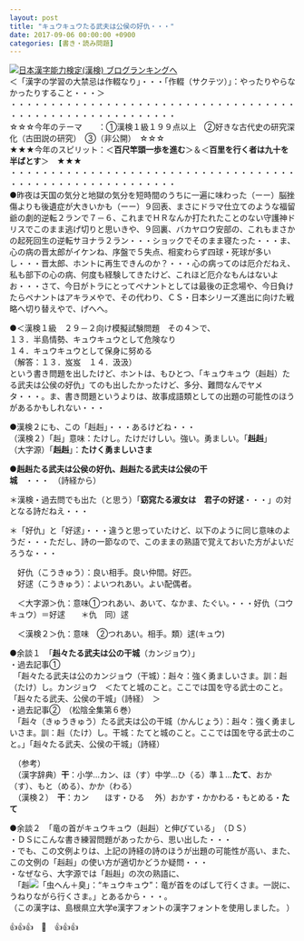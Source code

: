 ```yaml
---
layout: post
title: "キュウキュウたる武夫は公侯の好仇・・・"
date: 2017-09-06 00:00:00 +0900
categories: [書き・読み問題]
---
```


[![](/syuusyuu9701/assets/images/キュウキュウたる武夫は公侯の好仇・・・-br_c_3028_1.gif)](http://blog.with2.net/link.php?1659096:3028 "日本漢字能力検定(漢検) ブログランキングへ")[日本漢字能力検定(漢検) ブログランキングへ](http://blog.with2.net/link.php?1659096:3028)  
＜「漢字の学習の大禁忌は作輟なり」・・・「作輟（サクテツ）」：やったりやらなかったりすること・・・＞  
・・・・・・・・・・・・・・・・・・・・・・・・・・・・・・・・・・・・・・・・・・・・・・・・・・・・・・・・・  
☆☆☆今年のテーマ　　：①漢検１級１９９点以上　②好きな古代史の研究深化（古田説の研究）　③（非公開）　☆☆☆　　  
★★★今年のスピリット：＜**百尺竿頭一歩を進む**＞＆＜**百里を行く者は九十を半ばとす**＞　★★★  
・・・・・・・・・・・・・・・・・・・・・・・・・・・・・・・・・・・・・・・・・・・・・・・・・・・・・・・・・  
●昨夜は天国の気分と地獄の気分を短時間のうちに一遍に味わった（ーー）脳挫傷よりも後遺症が大きいかも（ーー）９回表、まさにドラマ仕立てのような福留爺の劇的逆転２ランで７－６、これまでＨＲなんか打たれたことのない守護神ドリスでこのまま逃げ切りと思いきや、９回裏、バカヤロウ安部の、これもまさかの起死回生の逆転サヨナラ２ラン・・・ショックでそのまま寝たった・・・ま、心の病の晋太郎がイケンね、序盤で５失点、相変わらず四球・死球が多いし・・・晋太郎、ホントに再生できんのか？・・・心の病ってのは厄介だねえ、私も部下の心の病、何度も経験してきたけど、これほど厄介なもんはないよお・・・さて、今日がトラにとってペナントとしては最後の正念場や、今日負けたらペナントはアキラメやで、その代わり、ＣＳ・日本シリーズ進出に向けた戦略へ切り替えやで、げへへ。  
  
●＜漢検１級　２９－２向け模擬試験問題　その４＞で、  
１３．半島情勢、キュウキュウとして危険なり　  
１４．キュウキュウとして保身に努める　  
（解答：１３．岌岌　１４．汲汲）  
という書き問題を出したけど、ホントは、もひとつ、「キュウキュウ（赳赳）たる武夫は公侯の好仇」てのも出したかったけど、多分、難問なんでヤメタ・・・。ま、書き問題というよりは、故事成語類としての出題の可能性のほうがあるかもしれない・・・  
  
●漢検２にも、この「赳赳」・・・あるけどね・・・  
（漢検２）「赳」意味：たけし。たけだけしい。強い。勇ましい。「**赳赳**」  
（大字源）「**赳赳**」：**たけく勇ましいさま**  
  
  
●**赳赳たる武夫は公侯の好仇、赳赳たる武夫は公侯の干城**　・・・　（詩経から）  
  
＊漢検・過去問でも出た（と思う）「**窈窕たる淑女は　君子の好逑**・・・」の対となる詩だねえ・・・  
  
＊「好仇」と「好逑」・・・違うと思っていたけど、以下のように同じ意味のようだ・・・ただし、詩の一節なので、このままの熟語で覚えておいた方がよいだろうな・・・  
  
　好仇（こうきゅう）：良い相手。良い仲間。好匹。  
　好逑（こうきゅう）：よいつれあい。よい配偶者。　  
  
　＜大字源＞仇：意味①つれあい、あいて、なかま、たぐい。・・・好仇（コウキュウ）＝好逑　　＊仇　同）逑  
  
　＜漢検２＞仇：意味　②つれあい。相手。類）逑(キュウ)  
  
●余談１　「**赳々たる武夫は公の干城**（カンジョウ）」  
・過去記事①  
　「赳々たる武夫は公のカンジョウ（干城）：赳々：強く勇ましいさま。訓：赳（たけ）し。カンジョウ　＜たてと城のこと。ここでは国を守る武士のこと。「赳々たる武夫、公侯の干城」（詩経）　＞  
・過去記事②　（松陰全集第６巻）  
　「赳々（きゅうきゅう）たる武夫は公の干城（かんじょう）：赳々：強く勇ましいさま。訓：赳（たけ）し。干城：たてと城のこと。ここでは国を守る武士のこと。」「赳々たる武夫、公侯の干城」（詩経）  
  
　（参考）  
　（漢字辞典）**干**：小学…カン、ほ（す）中学…ひ（る）準１…**たて**、おか（す）、もと（める）、かか（わる）  
　（漢検２）　**干**：カン　　ほす・ひる　 外）おかす・かかわる・もとめる・**たて**  
  
●余談２　「竜の首がキュウキュウ（赳赳）と伸びている」　（ＤＳ）  
・ＤＳにこんな書き練習問題があったから、思い出した・・・  
・でも、この文例よりは、上記の詩経の詩のほうが出題の可能性が高い、また、この文例の「赳赳」の使い方が適切かどうか疑問・・・  
・なぜなら、大字源では「赳赳」の次の熟語に、  
　「赳![](/syuusyuu9701/assets/images/キュウキュウたる武夫は公侯の好仇・・・-48be235122d3e7a72ec7be8b741c9e07.png)「虫へん＋臭」：“キュウキュウ”：竜が首をのばして行くさま。一説に、うねりながら行くさま。」とあるから・・・。  
（この漢字は、島根県立大学e漢字フォントの漢字フォントを使用しました。 ）  
  
👍👍👍　🐔　👍👍👍  